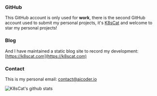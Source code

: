 ### GitHub

This GitHub account is only used for **work**,
there is the second GitHub account used to submit my personal projects,
it's [K8sCat](https://github.com/k8scat) and welcome to star my personal projects!

### Blog

And I have maintained a static blog site to record my development: [https://k8scat.com](https://k8scat.com)

### Contact

This is my personal email: contact@aicoder.io

<img align="center" src="https://github-readme-stats.vercel.app/api?username=k8scat&show_icons=true&hide=issues" alt="K8sCat's github stats" />
